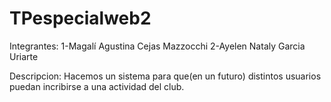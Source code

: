 # TPespecialweb2
Integrantes:
1-Magalí Agustina Cejas Mazzocchi
2-Ayelen Nataly Garcia Uriarte

Descripcion:
Hacemos un sistema para que(en un futuro) distintos usuarios puedan incribirse a una actividad del club.
